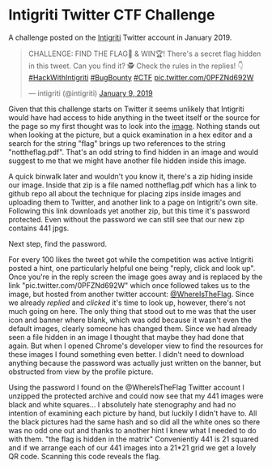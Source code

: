 # Intigriti Twitter CTF Challenge
A challenge posted on the <a href=https://twitter.com/intigriti>Intigriti</a> Twitter account in January 2019.

<blockquote class="twitter-tweet" data-lang="en"><p lang="en" dir="ltr">CHALLENGE: FIND THE FLAG🚩 &amp; WIN🏆! There&#39;s a secret flag hidden in this tweet. Can you find it? 🕵️ Check the rules in the replies! 👇<a href="https://twitter.com/hashtag/HackWithIntigriti?src=hash&amp;ref_src=twsrc%5Etfw">#HackWithIntigriti</a> <a href="https://twitter.com/hashtag/BugBounty?src=hash&amp;ref_src=twsrc%5Etfw">#BugBounty</a> <a href="https://twitter.com/hashtag/CTF?src=hash&amp;ref_src=twsrc%5Etfw">#CTF</a> <a href="https://t.co/0PFZNd692W">pic.twitter.com/0PFZNd692W</a></p>&mdash; intigriti (@intigriti) <a href="https://twitter.com/intigriti/status/1082979668972748803?ref_src=twsrc%5Etfw">January 9, 2019</a></blockquote>
<script async src="https://platform.twitter.com/widgets.js" charset="utf-8"></script>

Given that this challenge starts on Twitter it seems unlikely that Intigriti would have had access to hide anything in the tweet itself or the source for the page so my first thought was to look into the <a href="https://pbs.twimg.com/media/DweADlgXgAAehHh.jpg:large">image</a>. Nothing stands out when looking at the picture, but a quick examination in a hex editor and a search for the string "flag" brings up two references to the string "nottheflag.pdf". That's an odd string to find hidden in an image and would suggest to me that we might have another file hidden inside this image.

A quick binwalk later and wouldn't you know it, there's a zip hiding inside our image. Inside that zip is a file named nottheflag.pdf which has a link to github repo all about the technique for placing zips inside images and uploading them to Twitter, and another link to a page on Intigriti's own site. Following this link downloads yet another zip, but this time it's password protected. Even without the password we can still see that our new zip contains 441 jpgs.

Next step, find the password.

For every 100 likes the tweet got while the competition was active Intigriti posted a hint, one particularly helpful one being "reply, click and look up". Once you're in the reply screen the image goes away and is replaced by the link "pic.twitter.com/0PFZNd692W" which once followed takes us to the image, but hosted from another twitter account: <a href="https://twitter.com/whereistheflag">@WhereIsTheFlag</a>. Since we already <i>replied</i> and <i>clicked</i> it's time to look up, however, there's not much going on here. The only thing that stood out to me was that the user icon and banner where blank, which was odd because it wasn't even the default images, clearly someone has changed them. Since we had already seen a file hidden in an image I thought that maybe they had done that again. But when I opened Chrome's developer view to find the resources for these images I found something even better. I didn't need to download anything because the password was actually just written on the banner, but obstructed from view by the profile picture.

Using the password I found on the @WhereIsTheFlag Twitter account I unzipped the protected archive and could now see that my 441 images were black and white squares... I absolutely hate stenography and had no intention of examining each picture by hand, but luckily I didn't have to. All the black pictures had the same hash and so did all the white ones so there was no odd one out and thanks to another hint I knew what I needed to do with them. "the flag is hidden in the matrix" Conveniently 441 is 21 squared and if we arrange each of our 441 images into a 21*21 grid we get a lovely QR code. Scanning this code reveals the flag.